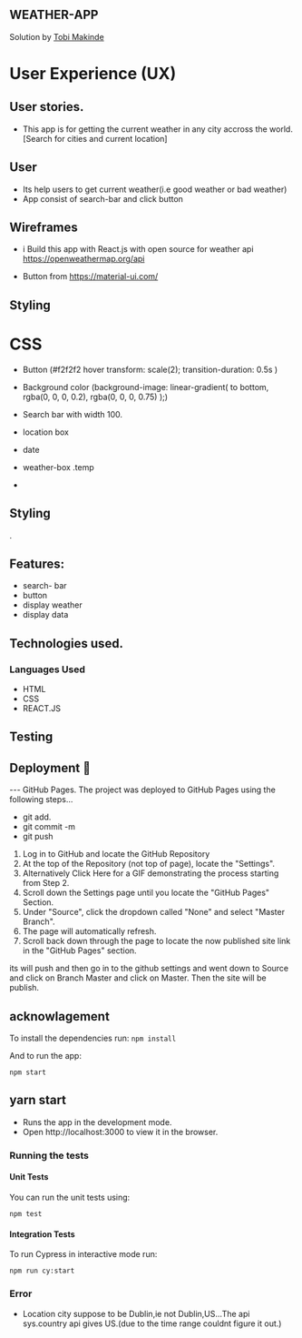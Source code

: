 ## WEATHER-APP

Solution by [Tobi Makinde](ogunmakindetobi@outlook.com)

# User Experience (UX)

## User stories.

- This app is for getting the current weather in any city accross the world.
  [Search for cities and current location]

## User

- Its help users to get current weather(i.e good weather or bad weather)
- App consist of search-bar and click button

## Wireframes

- i Build this app with React.js with open source for weather api
  https://openweathermap.org/api

- Button from https://material-ui.com/

## Styling

# CSS

- Button (#f2f2f2 hover
  transform: scale(2);
  transition-duration: 0.5s )
- Background color (background-image: linear-gradient(
  to bottom,
  rgba(0, 0, 0, 0.2),
  rgba(0, 0, 0, 0.75)
  );)

- Search bar with width 100.

- location box

- date

- weather-box .temp

- <link rel="stylesheet" href="https://fonts.googleapis.com/css?family=Roboto:300,400,500,700&display=swap" />

## Styling

.

## Features:

- search- bar
- button
- display weather
- display data

## Technologies used.

### Languages Used

- HTML
- CSS
- REACT.JS

## Testing

## Deployment 🚀

--- GitHub Pages.
The project was deployed to GitHub Pages using the following steps...

- git add.
- git commit -m
- git push

1. Log in to GitHub and locate the GitHub Repository
2. At the top of the Repository (not top of page), locate the "Settings".
3. Alternatively Click Here for a GIF demonstrating the process starting from Step 2.
4. Scroll down the Settings page until you locate the "GitHub Pages" Section.
5. Under "Source", click the dropdown called "None" and select "Master Branch".
6. The page will automatically refresh.
7. Scroll back down through the page to locate the now published site link in the "GitHub Pages" section.

its will push and then go in to the github settings and went down to Source and click on Branch Master and click on Master.
Then the site will be publish.

## acknowlagement

To install the dependencies run:
`npm install`

And to run the app:

`npm start`

## yarn start

- Runs the app in the development mode.
- Open http://localhost:3000 to view it in the browser.

### Running the tests

#### Unit Tests

You can run the unit tests using:

`npm test`

#### Integration Tests

To run Cypress in interactive mode run:

`npm run cy:start`

### Error

- Location city suppose to be Dublin,ie not Dublin,US...The api sys.country api gives US.(due to the time range couldnt figure it out.)
